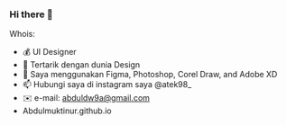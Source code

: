 ### Hi there 👋

Whois:
- 💰 UI Designer
- 🌱 Tertarik dengan dunia Design
- 🔨 Saya menggunakan Figma, Photoshop, Corel Draw, and Adobe XD
- 📫 Hubungi saya di instagram saya @atek98_
- ✉️ e-mail: abduldw9a@gmail.com
- Abdulmuktinur.github.io
